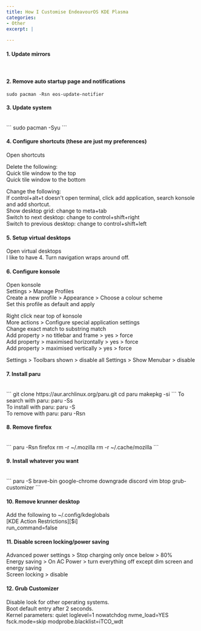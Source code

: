```yaml
---
title: How I Customise EndeavourOS KDE Plasma
categories:
- Other
excerpt: |
  
---
```


#### 1. Update mirrors
<br>

#### 2. Remove auto startup page and notifications

```
sudo pacman -Rsn eos-update-notifier
```

#### 3. Update system
<br>
```
sudo pacman -Syu
```

#### 4. Configure shortcuts (these are just my preferences)

Open shortcuts

Delete the following:<br>
Quick tile window to the top <br>
Quick tile window to the bottom <br>

Change the following:<br>
If control+alt+t doesn't open terminal, click add application, search konsole and add shortcut. <br>
Show desktop grid: change to meta+tab <br>
Switch to next desktop: change to control+shift+right <br>
Switch to previous desktop: change to control+shift+left <br>

#### 5. Setup virtual desktops

Open virtual desktops <br>
I like to have 4. Turn navigation wraps around off. 


#### 6. Configure konsole

Open konsole<br>
Settings > Manage Profiles <br>
Create a new profile > Appearance > Choose a colour scheme <br>
Set this profile as default and apply<br>

Right click near top of konsole <br>
More actions > Configure special application settings <br>
Change exact match to substring match <br>
Add property > no titlebar and frame > yes > force <br>
Add property > maximised horizontally > yes > force <br>
Add property > maximised vertically > yes > force <br>

Settings > Toolbars shown > disable all
Settings > Show Menubar > disable

#### 7. Install paru
<br>
```
git clone https://aur.archlinux.org/paru.git
cd paru
makepkg -si
```
To search with paru: paru -Ss  <br>
To install with paru: paru -S  <br>
To remove with paru: paru -Rsn 

#### 8. Remove firefox
<br>
```
paru -Rsn firefox 
rm -r ~/.mozilla 
rm -r ~/.cache/mozilla 
```

#### 9. Install whatever you want
<br>
```
paru -S brave-bin google-chrome downgrade discord vim btop grub-customizer
```
  
#### 10. Remove krunner desktop 

Add the following to ~/.config/kdeglobals <br>
[KDE Action Restrictions][$i] <br>
run_command=false

#### 11. Disable screen locking/power saving

Advanced power settings > Stop charging only once below > 80% <br>
Energy saving > On AC Power > turn everything off except dim screen and energy saving <br>
Screen locking > disable

#### 12. Grub Customizer

Disable look for other operating systems. <br>
Boot default entry after 2 seconds. <br>
Kernel parameters: quiet loglevel=1 nowatchdog nvme_load=YES fsck.mode=skip modprobe.blacklist=iTCO_wdt
